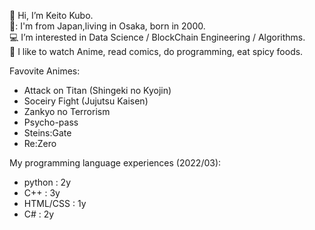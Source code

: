 👋 Hi, I’m Keito Kubo.  
👀: I'm from Japan,living in Osaka, born in 2000.  
💻 I’m interested in Data Science / BlockChain Engineering / Algorithms.  
🌱 I like to watch Anime, read comics, do programming, eat spicy foods.   
  
Favovite Animes:  
   - Attack on Titan (Shingeki no Kyojin)  
   - Soceiry Fight (Jujutsu Kaisen)  
   - Zankyo no Terrorism  
   - Psycho-pass  
   - Steins:Gate  
   - Re:Zero  
     
My programming language experiences (2022/03):  
   - python   : 2y  
   - C++      : 3y  
   - HTML/CSS : 1y  
   - C#       : 2y  
<!---
KeitoKubo/KeitoKubo is a ✨ special ✨ repository because its `README.md` (this file) appears on your GitHub profile.
You can click the Preview link to take a look at your changes.
--->
